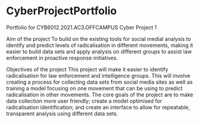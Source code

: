 # CyberProjectPortfolio
Portfolio for CYB6012.2021.AC3.OFFCAMPUS Cyber Project 1

Aim of the project
To build on the existing tools for social medial analysis to identify and predict levels of radicalisation in different movements, making it easier to build data sets and apply analysis on different groups to assist law enforcement in proactive response initiatives.

Objectives of the project
This project will make it easier to identify radicalisation for law enforcement and intelligence groups. This will involve creating a process for collecting data sets from social media sites as well as training a model focusing on one movement that can be using to predict radicalisation in other movements. The core goals of the project are to make data collection more user friendly; create a model optimised for radicalisation identification; and create an interface to allow for repeatable, transparent analysis using different data sets. 
